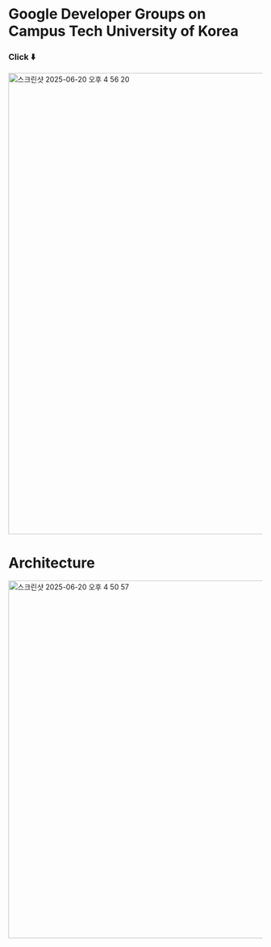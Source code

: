 # Google Developer Groups on Campus Tech University of Korea
### Click ⬇️
  <a href="https://gdgoctuk.com">
      <img width="914" alt="스크린샷 2025-06-20 오후 4 56 20" src="https://github.com/user-attachments/assets/492c294a-ec30-4e4d-b0ce-84db6018bbf3" />
  </a>

# Architecture
<img width="709" alt="스크린샷 2025-06-20 오후 4 50 57" src="https://github.com/user-attachments/assets/64e40640-3c57-4a3b-8509-db5e887f2377" />

